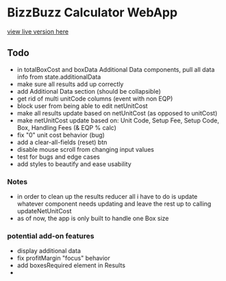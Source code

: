 # BizzBuzz Calculator WebApp

[view live version here](https://bizzbuzz-calculator.netlify.app)

## Todo

- in totalBoxCost and boxData Additional Data components, pull all data info from state.additionalData
- make sure all results add up correctly
- add Additional Data section (should be collapsible)
- get rid of multi unitCode columns (event with non EQP)
- block user from being able to edit netUnitCost
- make all results update based on netUnitCost (as opposed to unitCost)
- make netUnitCost update based on: Unit Code, Setup Fee, Setup Code, Box, Handling Fees (& EQP % calc)
- fix "0" unit cost behavior (bug)
- add a clear-all-fields (reset) btn
- disable mouse scroll from changing input values
- test for bugs and edge cases
- add styles to beautify and ease usability

### Notes

- in order to clean up the results reducer all i have to do is update whatever component needs updating and leave the rest up to calling updateNetUnitCost 
- as of now, the app is only built to handle one Box size

### potential add-on features

- display additional data
- fix profitMargin "focus" behavior
- add boxesRequired element in Results
- 